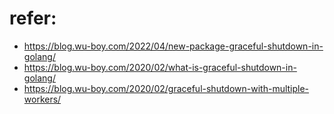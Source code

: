 # refer:
- https://blog.wu-boy.com/2022/04/new-package-graceful-shutdown-in-golang/
- https://blog.wu-boy.com/2020/02/what-is-graceful-shutdown-in-golang/
- https://blog.wu-boy.com/2020/02/graceful-shutdown-with-multiple-workers/
